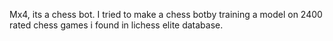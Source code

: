 Mx4, its a chess bot. I tried to make a chess botby training a model on 2400 rated chess games i found in lichess elite database.
